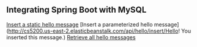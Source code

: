 ## Integrating Spring Boot with MySQL
[Insert a static hello message](http://cs5200.us-east-2.elasticbeanstalk.com/api/hello/insert)
[Insert a parameterized hello message](http://cs5200.us-east-2.elasticbeanstalk.com/api/hello/insert/Hello! You inserted this message.)
[Retrieve all hello messages](http://cs5200.us-east-2.elasticbeanstalk.com/api/hello/select/all)
